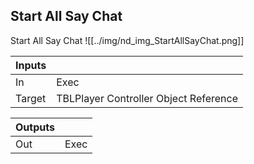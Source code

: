 ## Start All Say Chat
Start All Say Chat
![[../img/nd_img_StartAllSayChat.png]]

|Inputs||
|--|--|
| In | Exec |
| Target | TBLPlayer Controller Object Reference |

|Outputs||
|--|--|
| Out | Exec |
